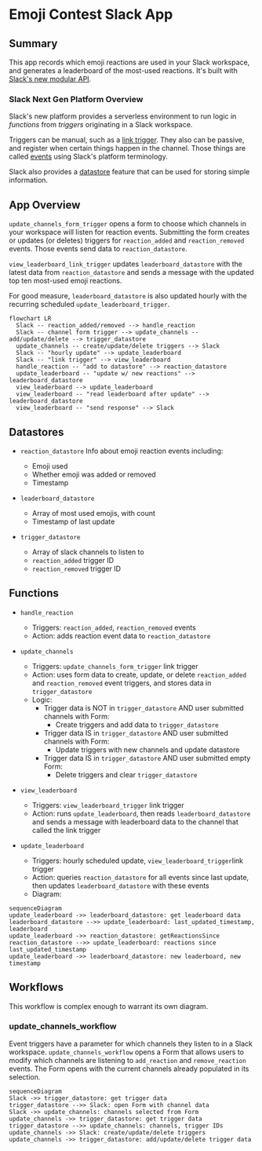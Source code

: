 # Emoji Contest Slack App

## Summary

This app records which emoji reactions are used in your Slack workspace, and
generates a leaderboard of the most-used reactions. It's built with
[Slack's new modular API](https://api.slack.com/future).

### Slack Next Gen Platform Overview

Slack's new platform provides a serverless environment to run logic in
_functions_ from _triggers_ originating in a Slack workspace.

Triggers can be manual, such as a
[link trigger](https://api.slack.com/future/triggers/link). They also can be
passive, and register when certain things happen in the channel. Those things
are called [events](https://api.slack.com/future/triggers/event) using Slack's
platform terminology.

Slack also provides a [datastore](https://api.slack.com/future/datastores)
feature that can be used for storing simple information.

## App Overview

`update_channels_form_trigger` opens a form to choose which channels in your
workspace will listen for reaction events. Submitting the form creates or
updates (or deletes) triggers for `reaction_added` and `reaction_removed`
events. Those events send data to `reaction_datastore`.

`view_leaderboard_link_trigger` updates `leaderboard_datastore` with the latest
data from `reaction_datastore` and sends a message with the updated top ten
most-used emoji reactions.

For good measure, `leaderboard_datastore` is also updated hourly with the
recurring scheduled `update_leaderboard_trigger`.

```mermaid
flowchart LR
  Slack -- reaction_added/removed --> handle_reaction
  Slack -- channel form trigger --> update_channels -- add/update/delete --> trigger_datastore
  update_channels -- create/update/delete triggers --> Slack
  Slack -- "hourly update" --> update_leaderboard
  Slack -- "link trigger" --> view_leaderboard
  handle_reaction -- "add to datastore" --> reaction_datastore
  update_leaderboard -- "update w/ new reactions" --> leaderboard_datastore
  view_leaderboard --> update_leaderboard
  view_leaderboard -- "read leaderboard after update" --> leaderboard_datastore
  view_leaderboard -- "send response" --> Slack
```

## Datastores

-   `reaction_datastore` Info about emoji reaction events including:

    -   Emoji used
    -   Whether emoji was added or removed
    -   Timestamp

-   `leaderboard_datastore`

    -   Array of most used emojis, with count
    -   Timestamp of last update

-   `trigger_datastore`
    -   Array of slack channels to listen to
    -   `reaction_added` trigger ID
    -   `reaction_removed` trigger ID

## Functions

-   `handle_reaction`

    -   Triggers: `reaction_added`, `reaction_removed` events
    -   Action: adds reaction event data to `reaction_datastore`

-   `update_channels`

    -   Triggers: `update_channels_form_trigger` link trigger
    -   Action: uses form data to create, update, or delete `reaction_added` and
        `reaction_removed` event triggers, and stores data in `trigger_datastore`
    -   Logic:
        -   Trigger data is NOT in `trigger_datastore` AND user submitted channels with Form:
            -   Create triggers and add data to `trigger_datastore`
        -   Trigger data IS in `trigger_datastore` AND user submitted channels with Form:
            -   Update triggers with new channels and update datastore
        -   Trigger data IS in `trigger_datastore` AND user submitted empty Form:
            -   Delete triggers and clear `trigger_datastore`

-   `view_leaderboard`

    -   Triggers: `view_leaderboard_trigger` link trigger
    -   Action: runs `update_leaderboard`, then reads `leaderboard_datastore` and
        sends a message with leaderboard data to the channel that called the link
        trigger

-   `update_leaderboard`

    -   Triggers: hourly scheduled update, `view_leaderboard_trigger`link trigger
    -   Action: queries `reaction_datastore` for all events since last update, then
        updates `leaderboard_datastore` with these events
    -   Diagram:

```mermaid
sequenceDiagram
update_leaderboard ->> leaderboard_datastore: get leaderboard data
leaderboard_datastore -->> update_leaderboard: last_updated_timestamp, leaderboard
update_leaderboard ->> reaction_datastore: getReactionsSince
reaction_datastore -->> update_leaderboard: reactions since last_updated_timestamp
update_leaderboard ->> leaderboard_datastore: new leaderboard, new timestamp
```

## Workflows

This workflow is complex enough to warrant its own diagram.

### update_channels_workflow

Event triggers have a parameter for which channels they listen to in a Slack workspace. `update_channels_workflow` opens a Form that allows users to modify which channels are listening to `add_reaction` and `remove_reaction` events. The Form opens with the current channels already populated in its selection.

```mermaid
sequenceDiagram
Slack ->> trigger_datastore: get trigger data
trigger_datastore -->> Slack: open Form with channel data
Slack ->> update_channels: channels selected from Form
update_channels ->> trigger_datastore: get trigger data
trigger_datastore -->> update_channels: channels, trigger IDs
update_channels ->> Slack: create/update/delete triggers
update_channels ->> trigger_datastore: add/update/delete trigger data
```
